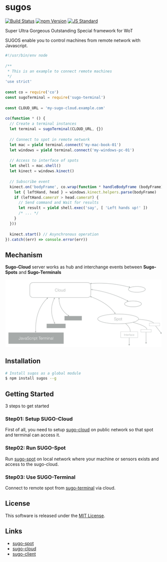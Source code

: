 sugos
==========

<!---
This file is generated by ape-tmpl. Do not update manually.
--->

<!-- Badge Start -->
<a name="badges"></a>

[![Build Status][bd_travis_com_shield_url]][bd_travis_com_url]
[![npm Version][bd_npm_shield_url]][bd_npm_url]
[![JS Standard][bd_standard_shield_url]][bd_standard_url]

[bd_repo_url]: https://github.com/realglobe-Inc/sugos
[bd_travis_url]: http://travis-ci.org/realglobe-Inc/sugos
[bd_travis_shield_url]: http://img.shields.io/travis/realglobe-Inc/sugos.svg?style=flat
[bd_travis_com_url]: http://travis-ci.com/realglobe-Inc/sugos
[bd_travis_com_shield_url]: https://api.travis-ci.com/realglobe-Inc/sugos.svg?token=aeFzCpBZebyaRijpCFmm
[bd_license_url]: https://github.com/realglobe-Inc/sugos/blob/master/LICENSE
[bd_codeclimate_url]: http://codeclimate.com/github/realglobe-Inc/sugos
[bd_codeclimate_shield_url]: http://img.shields.io/codeclimate/github/realglobe-Inc/sugos.svg?style=flat
[bd_codeclimate_coverage_shield_url]: http://img.shields.io/codeclimate/coverage/github/realglobe-Inc/sugos.svg?style=flat
[bd_gemnasium_url]: https://gemnasium.com/realglobe-Inc/sugos
[bd_gemnasium_shield_url]: https://gemnasium.com/realglobe-Inc/sugos.svg
[bd_npm_url]: http://www.npmjs.org/package/sugos
[bd_npm_shield_url]: http://img.shields.io/npm/v/sugos.svg?style=flat
[bd_standard_url]: http://standardjs.com/
[bd_standard_shield_url]: https://img.shields.io/badge/code%20style-standard-brightgreen.svg

<!-- Badge End -->


<!-- Description Start -->
<a name="description"></a>

Super Ultra Gorgeous Outstanding Special framework for WoT

<!-- Description End -->


<!-- Overview Start -->
<a name="overview"></a>


SUGOS enable you to control machines from remote network with Javascript.  

```javascript
#!/usr/bin/env node

/**
 * This is an example to connect remote machines
 */
'use strict'

const co = require('co')
const sugoTerminal = require('sugo-terminal')

const CLOUD_URL = 'my-sugo-cloud.example.com'

co(function * () {
  // Create a terminal instances
  let terminal = sugoTerminal(CLOUD_URL, {})

  // Connect to spot in remote network
  let mac = yield terminal.connect('my-mac-book-01')
  let windows = yield terminal.connect('my-windows-pc-01')

  // Access to interface of spots
  let shell = mac.shell()
  let kinect = windows.kinect()

  // Subscribe event
  kinect.on('bodyFrame', co.wrap(function * handleBodyFrame (bodyFrame) {
    let { leftHand, head } = windows.kinect.helpers.parse(bodyFrame)
    if (leftHand.cameraY > head.cameraY) {
      // Send command and Wait for results
      let result = yield shell.exec('say', [ 'Left hands up!' ])
      /* ... */
    }
  }))

  kinect.start() // Asynchronous operation
}).catch((err) => console.error(err))

```



<!-- Overview End -->


<!-- Sections Start -->
<a name="sections"></a>

<!-- Section from "doc/guides/00.Mechanisms.md.hbs" Start -->

<a name="section-doc-guides-00-mechanisms-md"></a>
Mechanism
-----

**Sugo-Cloud** server works as hub and interchange events between
**Sugo-Spots** and **Sugo-Terminals**


![Structure Image](./doc/images/structure.png)


<!-- Section from "doc/guides/00.Mechanisms.md.hbs" End -->

<!-- Section from "doc/guides/01.Installation.md.hbs" Start -->

<a name="section-doc-guides-01-installation-md"></a>
Installation
-----

```bash
# Install sugos as a global module
$ npm install sugos --g
```


<!-- Section from "doc/guides/01.Installation.md.hbs" End -->

<!-- Section from "doc/guides/02.Getting Started.md.hbs" Start -->

<a name="section-doc-guides-02-getting-started-md"></a>
Getting Started
---------

3 steps to get started

### Step01: Setup SUGO-Cloud

First of all, you need to setup [sugo-cloud](https://github.com/realglobe-Inc/sugo-cloud) on public network so that spot and terminal can access it.


### Step02: Run SUGO-Spot

Run [sugo-spot](https://github.com/realglobe-Inc/sugo-spot) on local network where your machine or sensors exists and access to the sugo-cloud.


### Step03: Use SUGO-Terminal

Connect to remote spot from [sugo-terminal](https://github.com/realglobe-Inc/sugo-terminal) via cloud.


<!-- Section from "doc/guides/02.Getting Started.md.hbs" End -->


<!-- Sections Start -->


<!-- LICENSE Start -->
<a name="license"></a>

License
-------
This software is released under the [MIT License](https://github.com/realglobe-Inc/sugos/blob/master/LICENSE).

<!-- LICENSE End -->


<!-- Links Start -->
<a name="links"></a>

Links
------

+ [sugo-spot](https://github.com/realglobe-Inc/sugo-spot)
+ [sugo-cloud](https://github.com/realglobe-Inc/sugo-cloud)
+ [sugo-client](https://github.com/realglobe-Inc/sugo-client)

<!-- Links End -->
